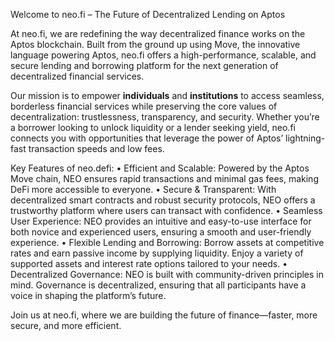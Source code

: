 
Welcome to neo.fi – The Future of Decentralized Lending on Aptos

At neo.fi, we are redefining the way decentralized finance works on the Aptos blockchain. 
Built from the ground up using Move, the innovative language powering Aptos, neo.fi offers a high-performance, scalable, and secure lending and borrowing platform for the next generation of decentralized financial services.

Our mission is to empower __individuals__ and __institutions__ to access seamless, borderless financial services while preserving the core values of decentralization: trustlessness, transparency, and security. 
Whether you’re a borrower looking to unlock liquidity or a lender seeking yield, neo.fi connects you with opportunities that leverage the power of Aptos’ lightning-fast transaction speeds and low fees.

Key Features of neo.defi:
	•	Efficient and Scalable: Powered by the Aptos Move chain, NEO ensures rapid transactions and minimal gas fees, making DeFi more accessible to everyone.
	•	Secure & Transparent: With decentralized smart contracts and robust security protocols, NEO offers a trustworthy platform where users can transact with confidence.
	•	Seamless User Experience: NEO provides an intuitive and easy-to-use interface for both novice and experienced users, ensuring a smooth and user-friendly experience.
	•	Flexible Lending and Borrowing: Borrow assets at competitive rates and earn passive income by supplying liquidity. Enjoy a variety of supported assets and interest rate options tailored to your needs.
	•	Decentralized Governance: NEO is built with community-driven principles in mind. Governance is decentralized, ensuring that all participants have a voice in shaping the platform’s future.

Join us at neo.fi, where we are building the future of finance—faster, more secure, and more efficient.

